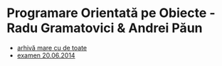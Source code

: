 # Programare Orientată pe Obiecte - Radu Gramatovici & Andrei Păun

- [arhivă mare cu de toate](https://www.dropbox.com/sh/g55adjmyniam6yl/AAA4qQBEego9nSTm1stAKevla?dl=0)
- [examen 20.06.2014](https://www.dropbox.com/s/oi998db6q2bnbzq/Examen%20POO%2020.06.2014.zip?dl=0)
